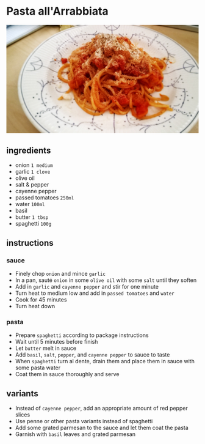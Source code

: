 # Pasta all'Arrabbiata

![Photo](./pasta-all-arrabbiata.jpg)

## ingredients

- onion `1 medium`
- garlic `1 clove`
- olive oil
- salt & pepper
- cayenne pepper
- passed tomatoes `250ml`
- water `100ml`
- basil
- butter `1 tbsp`
- spaghetti `100g`

## instructions

### sauce

- Finely chop `onion` and mince `garlic`
- In a pan, sauté `onion` in some `olive oil` with some `salt` until they soften
- Add in `garlic` and `cayenne pepper` and stir for one minute
- Turn heat to medium low and add in `passed tomatoes` and `water`
- Cook for 45 minutes
- Turn heat down

### pasta

- Prepare `spaghetti` according to package instructions
- Wait until 5 minutes before finish
- Let `butter` melt in sauce
- Add `basil`, `salt`, `pepper`, and `cayenne pepper` to sauce to taste
- When `spaghetti` turn al dente, drain them and place them in sauce with some pasta water
- Coat them in sauce thoroughly and serve

## variants

- Instead of `cayenne pepper`, add an appropriate amount of red pepper slices
- Use penne or other pasta variants instead of spaghetti
- Add some grated parmesan to the sauce and let them coat the pasta
- Garnish with `basil` leaves and grated parmesan

